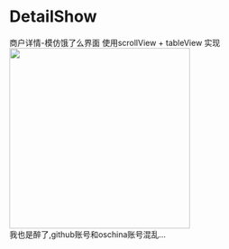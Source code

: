 # DetailShow
商户详情-模仿饿了么界面
使用scrollView + tableView 实现<br/>
<img src="https://github.com/Mekor/DetailShow/blob/master/shopdetail.gif" width="320"><br/>
我也是醉了,github账号和oschina账号混乱...


